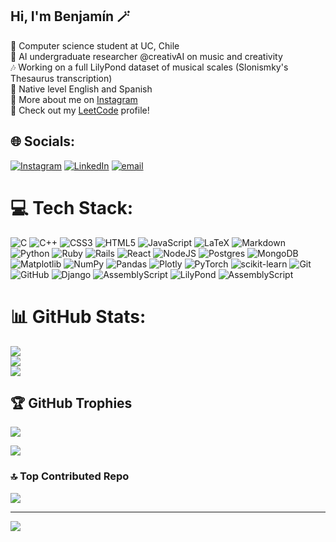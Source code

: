 ## Hi, I'm Benjamín 🪄

🧠 Computer science student at UC, Chile<br/>
🔬 AI undergraduate researcher @creativAI on music and creativity<br/>
🎶 Working on a full LilyPond dataset of musical scales (Slonismky's Thesaurus transcription)<br/>
💬 Native level English and Spanish<br/>
📸 More about me on [Instagram](https://www.instagram.com/benjasaldias)<br/>
💭 Check out my [LeetCode](https://leetcode.com/u/benjasaldias/) profile!<br/>


## 🌐 Socials:
[![Instagram](https://img.shields.io/badge/Instagram-%23E4405F.svg?logo=Instagram&logoColor=white)](https://instagram.com/benjasaldias) [![LinkedIn](https://img.shields.io/badge/LinkedIn-%230077B5.svg?logo=linkedin&logoColor=white)](https://linkedin.com/in/benjasaldias) [![email](https://img.shields.io/badge/Email-D14836?logo=gmail&logoColor=white)](mailto:benjamn.saldas@uc.cl) 

# 💻 Tech Stack:
![C](https://img.shields.io/badge/c-%2300599C.svg?style=for-the-badge&logo=c&logoColor=white) ![C++](https://img.shields.io/badge/c++-%2300599C.svg?style=for-the-badge&logo=c%2B%2B&logoColor=white) ![CSS3](https://img.shields.io/badge/css3-%231572B6.svg?style=for-the-badge&logo=css3&logoColor=white) ![HTML5](https://img.shields.io/badge/html5-%23E34F26.svg?style=for-the-badge&logo=html5&logoColor=white) ![JavaScript](https://img.shields.io/badge/javascript-%23323330.svg?style=for-the-badge&logo=javascript&logoColor=%23F7DF1E) ![LaTeX](https://img.shields.io/badge/latex-%23008080.svg?style=for-the-badge&logo=latex&logoColor=white) ![Markdown](https://img.shields.io/badge/markdown-%23000000.svg?style=for-the-badge&logo=markdown&logoColor=white) ![Python](https://img.shields.io/badge/python-3670A0?style=for-the-badge&logo=python&logoColor=ffdd54) ![Ruby](https://img.shields.io/badge/ruby-%23CC342D.svg?style=for-the-badge&logo=ruby&logoColor=white) ![Rails](https://img.shields.io/badge/rails-%23CC0000.svg?style=for-the-badge&logo=ruby-on-rails&logoColor=white) ![React](https://img.shields.io/badge/react-%2320232a.svg?style=for-the-badge&logo=react&logoColor=%2361DAFB) ![NodeJS](https://img.shields.io/badge/node.js-6DA55F?style=for-the-badge&logo=node.js&logoColor=white) ![Postgres](https://img.shields.io/badge/postgres-%23316192.svg?style=for-the-badge&logo=postgresql&logoColor=white) ![MongoDB](https://img.shields.io/badge/MongoDB-%234ea94b.svg?style=for-the-badge&logo=mongodb&logoColor=white) ![Matplotlib](https://img.shields.io/badge/Matplotlib-%23ffffff.svg?style=for-the-badge&logo=Matplotlib&logoColor=black) ![NumPy](https://img.shields.io/badge/numpy-%23013243.svg?style=for-the-badge&logo=numpy&logoColor=white) ![Pandas](https://img.shields.io/badge/pandas-%23150458.svg?style=for-the-badge&logo=pandas&logoColor=white) ![Plotly](https://img.shields.io/badge/Plotly-%233F4F75.svg?style=for-the-badge&logo=plotly&logoColor=white) ![PyTorch](https://img.shields.io/badge/PyTorch-%23EE4C2C.svg?style=for-the-badge&logo=PyTorch&logoColor=white) ![scikit-learn](https://img.shields.io/badge/scikit--learn-%23F7931E.svg?style=for-the-badge&logo=scikit-learn&logoColor=white) ![Git](https://img.shields.io/badge/git-%23F05033.svg?style=for-the-badge&logo=git&logoColor=white) ![GitHub](https://img.shields.io/badge/github-%23121011.svg?style=for-the-badge&logo=github&logoColor=white) ![Django](https://img.shields.io/badge/django-%23092E20.svg?style=for-the-badge&logo=django&logoColor=white) ![AssemblyScript](https://img.shields.io/badge/assembly%20script-%23000000.svg?style=for-the-badge&logo=assemblyscript&logoColor=white) ![LilyPond](https://img.shields.io/badge/lilypond-%23092E20.svg?style=for-the-badge&logo=lilypond&logoColor=green) ![AssemblyScript](https://img.shields.io/badge/assembly%20script-%23000000.svg?style=for-the-badge&logo=assemblyscript&logoColor=white) 
# 📊 GitHub Stats:
![](https://github-readme-stats.vercel.app/api?username=benjasaldias&theme=gruvbox&hide_border=false&include_all_commits=false&count_private=true)<br/>
![](https://nirzak-streak-stats.vercel.app/?user=benjasaldias&theme=gruvbox&hide_border=false)<br/>
![](https://github-readme-stats.vercel.app/api/top-langs/?username=benjasaldias&theme=gruvbox&hide_border=false&include_all_commits=false&count_private=true&layout=compact)

## 🏆 GitHub Trophies
![](https://github-profile-trophy.vercel.app/?username=benjasaldias&theme=gruvbox&no-frame=false&no-bg=false&margin-w=4)

![](https://quotes-github-readme.vercel.app/api?type=vetical&theme=gruvbox)

### 🔝 Top Contributed Repo
![](https://github-contributor-stats.vercel.app/api?username=benjasaldias&limit=5&theme=gruvbox&combine_all_yearly_contributions=true)

---
[![](https://visitcount.itsvg.in/api?id=benjasaldias&icon=0&color=3)](https://visitcount.itsvg.in)

<!-- Proudly created with GPRM ( https://gprm.itsvg.in ) -->
